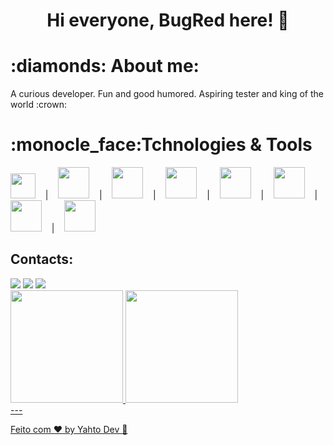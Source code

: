 <h1 align="center"> Hi everyone, BugRed here! 👋 </h1>

<h1 align="left">:diamonds: About me: </h1>

<p>A curious developer. Fun and good humored. Aspiring tester and king of the world :crown:</p>

<h1>:monocle_face:Tchnologies & Tools</h1>

<div style="display: inline">
<img loading="lazy" src="https://cdn.jsdelivr.net/gh/devicons/devicon/icons/git/git-original.svg" width="40" height="40"/>
&nbsp;&nbsp;&nbsp;|&nbsp;&nbsp;&nbsp;
<img loading="lazy" src="https://cdn.jsdelivr.net/gh/devicons/devicon/icons/java/java-original-wordmark.svg" width="50" height="50"/>
&nbsp;&nbsp;&nbsp;|&nbsp;&nbsp;&nbsp;
<img loading="lazy" src="https://cdn.jsdelivr.net/gh/devicons/devicon/icons/javascript/javascript-original.svg" width="50" height="50"/>
&nbsp;&nbsp;&nbsp;|&nbsp;&nbsp;&nbsp;
<img loading="lazy" src="https://cdn.jsdelivr.net/gh/devicons/devicon/icons/docker/docker-original.svg" width="50" height="50"/>
&nbsp;&nbsp;&nbsp;|&nbsp;&nbsp;&nbsp;
<img loading="lazy" src="https://cdn.jsdelivr.net/gh/devicons/devicon/icons/postgresql/postgresql-original.svg" width="50" height="50"/>
&nbsp;&nbsp;&nbsp;|&nbsp;&nbsp;&nbsp;
<img loading="lazy" src="https://cdn.jsdelivr.net/gh/devicons/devicon/icons/figma/figma-original.svg" width="50" height="50"/>
&nbsp;&nbsp;&nbsp;|&nbsp;&nbsp;&nbsp;
<img loading="lazy" src="https://cdn.jsdelivr.net/gh/devicons/devicon/icons/html5/html5-original-wordmark.svg" width="50" height="50"/>
&nbsp;&nbsp;&nbsp;|&nbsp;&nbsp;&nbsp;
<img loading="lazy" src="https://cdn.jsdelivr.net/gh/devicons/devicon/icons/css3/css3-original.svg" width="50" height="50"/>
</div>


## Contacts:

<div>
<a href="https://instagram.com/tantofazdjow" target="_blank"><img loading="lazy" src="https://img.shields.io/badge/-Instagram-%23E4405F?style=for-the-badge&logo=instagram&logoColor=white" target="_blank"></a>
<a href = "mailto:work.adrian.rodrigues@gmail.com"><img loading="lazy" src="https://img.shields.io/badge/Gmail-D14836?style=for-the-badge&logo=gmail&logoColor=white" target="_blank"></a>
<a href="https://www.linkedin.com/in/adriano-rodrigues-da-silva-2a5708193/" target="_blank"><img loading="lazy" src="https://img.shields.io/badge/-LinkedIn-%230077B5?style=for-the-badge&logo=linkedin&logoColor=white" target="_blank"></a>   
</div>

<div>
<a href="https://github.com/BugRed">
<img loading="lazy" height="180em" src="https://github-readme-stats.vercel.app/api/top-langs/?username=BugRed&layout=compact&langs_count=7&theme=dracula"/>
<img loading="lazy" height="180em" src="https://github-readme-stats.vercel.app/api?username=BugRed&show_icons=true&theme=dracula&include_all_commits=true&count_private=true"/>
</div>
---

Feito com ♥ by Yahto Dev :maple_leaf:
